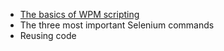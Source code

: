- [The basics of WPM scripting](posts/0-basics.md)
- The three most important Selenium commands
- Reusing code
